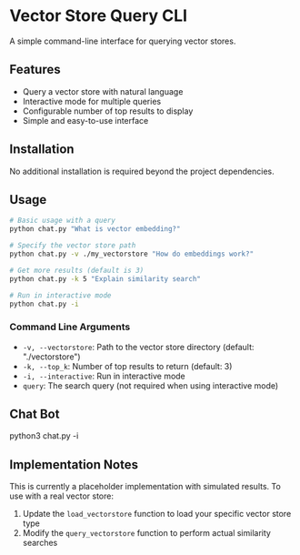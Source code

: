 # Vector Store Query CLI

A simple command-line interface for querying vector stores.

## Features

- Query a vector store with natural language
- Interactive mode for multiple queries
- Configurable number of top results to display
- Simple and easy-to-use interface

## Installation

No additional installation is required beyond the project dependencies.

## Usage

```bash
# Basic usage with a query
python chat.py "What is vector embedding?"

# Specify the vector store path
python chat.py -v ./my_vectorstore "How do embeddings work?"

# Get more results (default is 3)
python chat.py -k 5 "Explain similarity search"

# Run in interactive mode
python chat.py -i
```

### Command Line Arguments

- `-v, --vectorstore`: Path to the vector store directory (default: "./vectorstore")
- `-k, --top_k`: Number of top results to return (default: 3)
- `-i, --interactive`: Run in interactive mode
- `query`: The search query (not required when using interactive mode)



## Chat Bot
python3 chat.py -i

## Implementation Notes

This is currently a placeholder implementation with simulated results. To use with a real vector store:

1. Update the `load_vectorstore` function to load your specific vector store type
2. Modify the `query_vectorstore` function to perform actual similarity searches 